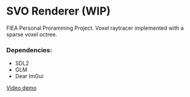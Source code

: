 # SVO Renderer (WIP)
FIEA Personal Proramming Project.
Voxel raytracer implemented with a sparse voxel octree.

### Dependencies:
* SDL2
* GLM
* Dear ImGui

[Video demo](https://www.youtube.com/watch?v=QA0nciuEVp4)

